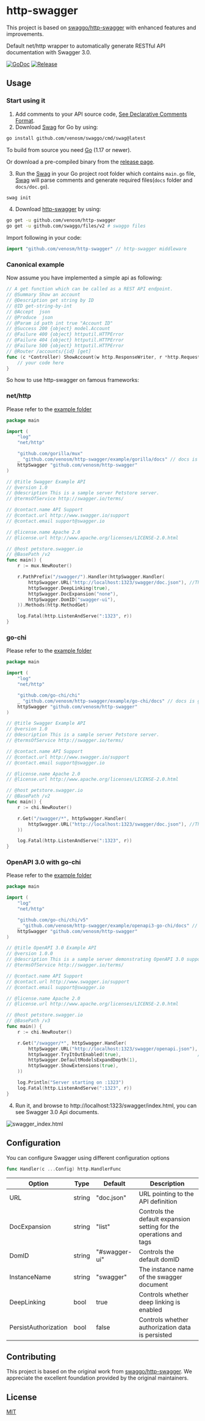 # http-swagger

This project is based on [swaggo/http-swagger](https://github.com/swaggo/http-swagger) with enhanced features and improvements.

Default net/http wrapper to automatically generate RESTful API documentation with Swagger 3.0.


[![GoDoc](https://godoc.org/github.com/venosm/http-swagger?status.svg)](https://godoc.org/github.com/venosm/http-swagger)
[![Release](https://img.shields.io/github/release/venosm/http-swagger.svg?style=flat-square)](https://github.com/venosm/http-swagger/releases)

## Usage

### Start using it

1. Add comments to your API source code, [See Declarative Comments Format](https://github.com/venosm/swaggo#declarative-comments-format).
2. Download [Swag](https://github.com/venosm/swaggo) for Go by using:
```sh
go install github.com/venosm/swaggo/cmd/swag@latest
```
To build from source you need [Go](https://golang.org/dl/) (1.17 or newer).

Or download a pre-compiled binary from the [release page](https://github.com/venosm/swaggo/releases).

3. Run the [Swag](https://github.com/venosm/swaggo) in your Go project root folder which contains `main.go` file, [Swag](https://github.com/venosm/swaggo) will parse comments and generate required files(`docs` folder and `docs/doc.go`).
```sh
swag init
```
4. Download [http-swagger](https://github.com/venosm/http-swagger) by using:
```sh
go get -u github.com/venosm/http-swagger
go get -u github.com/swaggo/files/v2 # swaggo files
```

Import following in your code:
```go
import "github.com/venosm/http-swagger" // http-swagger middleware
```

### Canonical example

Now assume you have implemented a simple api as following:
```go
// A get function which can be called as a REST API endpoint.
// @Summary Show an account
// @Description get string by ID
// @ID get-string-by-int
// @Accept  json
// @Produce  json
// @Param id path int true "Account ID"
// @Success 200 {object} model.Account
// @Failure 400 {object} httputil.HTTPError
// @Failure 404 {object} httputil.HTTPError
// @Failure 500 {object} httputil.HTTPError
// @Router /accounts/{id} [get]
func (c *Controller) ShowAccount(w http.ResponseWriter, r *http.Request) {
    // your code here
}
```

So how to use http-swagger on famous frameworks:

### net/http

Please refer to the [example folder](example)

[embedmd]:# (example/gorilla/main.go go)
```go
package main

import (
	"log"
	"net/http"

	"github.com/gorilla/mux"
	_ "github.com/venosm/http-swagger/example/gorilla/docs" // docs is generated by Swag CLI, you have to import it.
	httpSwagger "github.com/venosm/http-swagger"
)

// @title Swagger Example API
// @version 1.0
// @description This is a sample server Petstore server.
// @termsOfService http://swagger.io/terms/

// @contact.name API Support
// @contact.url http://www.swagger.io/support
// @contact.email support@swagger.io

// @license.name Apache 2.0
// @license.url http://www.apache.org/licenses/LICENSE-2.0.html

// @host petstore.swagger.io
// @BasePath /v2
func main() {
	r := mux.NewRouter()

	r.PathPrefix("/swagger/").Handler(httpSwagger.Handler(
		httpSwagger.URL("http://localhost:1323/swagger/doc.json"), //The url pointing to API definition
		httpSwagger.DeepLinking(true),
		httpSwagger.DocExpansion("none"),
		httpSwagger.DomID("swagger-ui"),
	)).Methods(http.MethodGet)

	log.Fatal(http.ListenAndServe(":1323", r))
}
```

### go-chi

Please refer to the [example folder](example)

[embedmd]:# (example/go-chi/main.go go)
```go
package main

import (
	"log"
	"net/http"

	"github.com/go-chi/chi"
	_ "github.com/venosm/http-swagger/example/go-chi/docs" // docs is generated by Swag CLI, you have to import it.
	httpSwagger "github.com/venosm/http-swagger"
)

// @title Swagger Example API
// @version 1.0
// @description This is a sample server Petstore server.
// @termsOfService http://swagger.io/terms/

// @contact.name API Support
// @contact.url http://www.swagger.io/support
// @contact.email support@swagger.io

// @license.name Apache 2.0
// @license.url http://www.apache.org/licenses/LICENSE-2.0.html

// @host petstore.swagger.io
// @BasePath /v2
func main() {
	r := chi.NewRouter()

	r.Get("/swagger/*", httpSwagger.Handler(
		httpSwagger.URL("http://localhost:1323/swagger/doc.json"), //The url pointing to API definition
	))

	log.Fatal(http.ListenAndServe(":1323", r))
}
```

### OpenAPI 3.0 with go-chi

Please refer to the [example folder](example)

[embedmd]:# (example/openapi3-go-chi/main.go go)
```go
package main

import (
	"log"
	"net/http"

	"github.com/go-chi/chi/v5"
	_ "github.com/venosm/http-swagger/example/openapi3-go-chi/docs" // docs is generated by Swag CLI, you have to import it.
	httpSwagger "github.com/venosm/http-swagger"
)

// @title OpenAPI 3.0 Example API
// @version 1.0.0
// @description This is a sample server demonstrating OpenAPI 3.0 support.
// @termsOfService http://swagger.io/terms/

// @contact.name API Support
// @contact.url http://www.swagger.io/support
// @contact.email support@swagger.io

// @license.name Apache 2.0
// @license.url http://www.apache.org/licenses/LICENSE-2.0.html

// @host petstore.swagger.io
// @BasePath /v3
func main() {
	r := chi.NewRouter()

	r.Get("/swagger/*", httpSwagger.Handler(
		httpSwagger.URL("http://localhost:1323/swagger/openapi.json"), // The url pointing to API definition
		httpSwagger.TryItOutEnabled(true),                            // Enable "Try it out" for OpenAPI 3.0
		httpSwagger.DefaultModelsExpandDepth(1),
		httpSwagger.ShowExtensions(true),
	))

	log.Println("Server starting on :1323")
	log.Fatal(http.ListenAndServe(":1323", r))
}
```

4. Run it, and browse to http://localhost:1323/swagger/index.html, you can see Swagger 3.0 Api documents.

![swagger_index.html](https://user-images.githubusercontent.com/8943871/36250587-40834072-1279-11e8-8bb7-02a2e2fdd7a7.png)

## Configuration

You can configure Swagger using different configuration options

```go
func Handler(c ...Config) http.HandlerFunc
```

| Option | Type | Default | Description |
|--------|------|---------|-------------|
| URL | string | "doc.json" | URL pointing to the API definition |
| DocExpansion | string | "list" | Controls the default expansion setting for the operations and tags |
| DomID | string | "#swagger-ui" | Controls the default domID |
| InstanceName | string | "swagger" | The instance name of the swagger document |
| DeepLinking | bool | true | Controls whether deep linking is enabled |
| PersistAuthorization | bool | false | Controls whether authorization data is persisted |

## Contributing

This project is based on the original work from [swaggo/http-swagger](https://github.com/swaggo/http-swagger). We appreciate the excellent foundation provided by the original maintainers.

## License

[MIT](LICENSE)